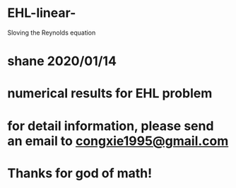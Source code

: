 # EHL-linear-
Sloving the Reynolds equation
# shane 2020/01/14
# numerical results for EHL problem
# for detail information, please send an email to congxie1995@gmail.com
# Thanks for god of math!

